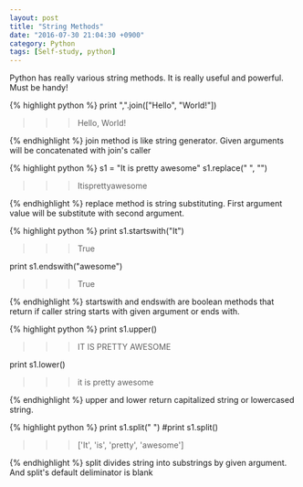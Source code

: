 ```yaml
---
layout: post
title: "String Methods"
date: "2016-07-30 21:04:30 +0900"
category: Python
tags: [Self-study, python]
---
```


Python has really various string methods. It is really useful and powerful. Must be handy!

{% highlight python %}
print ",".join(["Hello", "World!"])
>>> Hello, World!

{% endhighlight %}
join method is like string generator. Given arguments will be concatenated with join's caller

{% highlight python %}
s1 = "It is pretty awesome"
s1.replace(" ", "")
>>> Itisprettyawesome

{% endhighlight %}
replace method is string substituting. First argument value will be substitute with second argument.

{% highlight python %}
print s1.startswith("It")
>>> True

print s1.endswith("awesome")
>>> True

{% endhighlight %}
startswith and endswith are boolean methods that return if caller string starts with given argument or ends with.

{% highlight python %}
print s1.upper()
>>> IT IS PRETTY AWESOME

print s1.lower()
>>> it is pretty awesome

{% endhighlight %}
upper and lower return capitalized string or lowercased string.

{% highlight python %}
print s1.split(" ") #print s1.split()
>>> ['It', 'is', 'pretty', 'awesome']

{% endhighlight %}
split divides string into substrings by given argument. And split's default deliminator is blank
